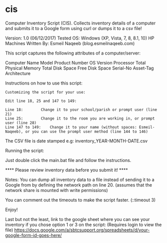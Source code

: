 # cis
Computer Inventory Script (CIS). Collects inventory details of a computer and submits it to a Google form using curl or dumps it to a csv file!

Version:		1.0 (06/12/2017)
Tested OS:		Windows (XP, Vista, 7, 8, 8.1, 10) HP Machines
Written By:		Esmeil Naqeeb (blog.esmeilnaqeeb.com)

This script captures the following attributes of a computer/server:

Computer Name
Model
Product Number
OS Version
Processor
Total Physical Memory
Total Disk Space
Free Disk Space
Serial-No
Asset-Tag
Architecture

Instructions on how to use this script:

	Customizing the script for your use:

	Edit line 18, 25 and 147 to 149:

	Line 18: 		Change it to your school/parish or prompt user (line 21)
	Line 25:		Change it to the room you are working in, or prompt user (line 28)
	Line 147 to 149:	Change it to your name (without spaces: Esmeil-Naqeeb), or you can use the prompt user method (line 144 to 146)

The CSV file is date stamped e.g: inventory_YEAR-MONTH-DATE.csv

Running the script:

Just double click the main.bat file and follow the instructions.

**** Please review inventory data before you submit it! ****

Notes:
You can dump all inventory data to a file instead of sending it to a Google from by defining the network path on line 20. (assumes that the network share is mounted with write permissions)

You can comment out the timeouts to make the script faster. (::timeout 3)

Enjoy!

Last but not the least, link to the google sheet where you can see your inventory if you chose option 1 or 3 on the script: (Requires login to view the file)
https://docs.google.com/a/sbtcsupport.org/spreadsheets/d/your-google-form-id-goes-here/
